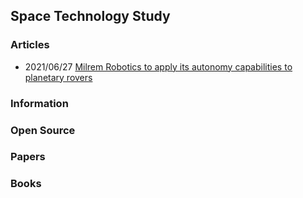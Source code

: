 ## Space Technology Study


### Articles
- 2021/06/27 [Milrem Robotics to apply its autonomy capabilities to planetary rovers](https://www.inceptivemind.com/esa-milrem-robotics-apply-autonomy-capabilities-planetary-rovers/19820/)


### Information



### Open Source


### Papers


### Books

